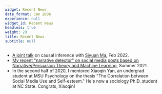 ```yaml
---
widget: Recent News
date_format: Jan 2006
experience: null
widget_id: Recent News
headless: true
weight: 20
title: Recent News
subtitle: null
---
```

* [A joint talk](https://drive.google.com/file/d/1xkFVirD6d_H80x8DqnSSbUkWofTb7IY7/view?usp=sharing) on causal inference with [Siyuan Ma](https://siyuanma.org/), Feb 2022.
* [My recent "narrative detector" on social media posts based on Narrative/Persuasion Theory and Machine Learning](https://github.com/hlbao/narrative), Summer 2021.
* In the second half of 2020, I mentored Xiaoqin Yan, an undergrad student at MSU Psychology on the thesis "The Correlation between Social Media Use and Self-esteem." He's now a sociology Ph.D. student at NC State. Congrats, Xiaoqin!